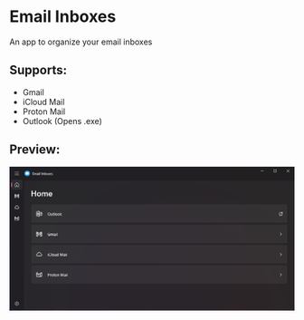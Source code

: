 # Email Inboxes
An app to organize your email inboxes

## Supports:
* Gmail
* iCloud Mail
* Proton Mail
* Outlook (Opens .exe)

## Preview:
<img src=https://github.com/Tech5G5G/Email-Inboxes/raw/master/Email%20Inboxes%20Showcase.png>
